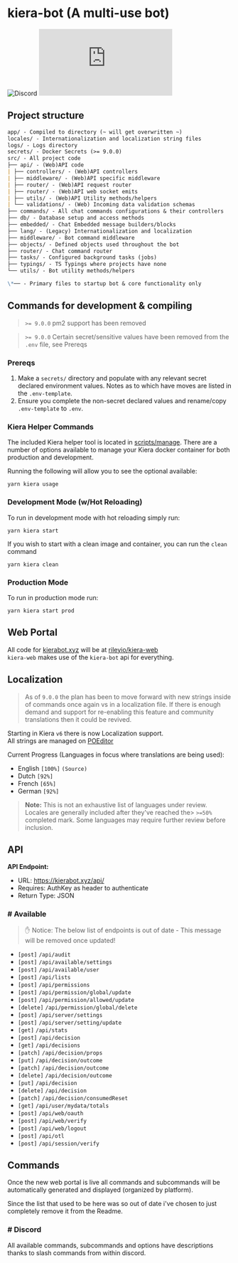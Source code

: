 # kiera-bot (A multi-use bot)

![Discord](https://img.shields.io/discord/389204362959781899?label=Discord&logo=discord&style=flat-square)
![Matrix](https://img.shields.io/matrix/kiera-general:matrix.org?label=Matrix&logo=matrix&server_fqdn=matrix.org&style=flat-square)

## Project structure

```md
app/ - Compiled to directory (~ will get overwritten ~)
locales/ - Internationalization and localization string files
logs/ - Logs directory
secrets/ - Docker Secrets (>= 9.0.0)
src/ - All project code
├── api/ - (Web)API code
| ├── controllers/ - (Web)API controllers
| ├── middleware/ - (Web)API specific middleware
| ├── router/ - (Web)API request router
| ├── router/ - (Web)API web socket emits
| ├── utils/ - (Web)API Utility methods/helpers
| └── validations/ - (Web) Incoming data validation schemas
├── commands/ - All chat commands configurations & their controllers
├── db/ - Database setup and access methods
├── embedded/ - Chat Embedded message builders/blocks
├── lang/ - (Legacy) Internationalization and localization
├── middleware/ - Bot command middleware
├── objects/ - Defined objects used throughout the bot
├── router/ - Chat command router
├── tasks/ - Configured background tasks (jobs)
├── typings/ - TS Typings where projects have none
└── utils/ - Bot utility methods/helpers

\*── - Primary files to startup bot & core functionality only
```

## Commands for development & compiling

> `>= 9.0.0` pm2 support has been removed

> `>= 9.0.0` Certain secret/sensitive values have been removed from the `.env` file, see Prereqs

### Prereqs

1. Make a `secrets/` directory and populate with any relevant secret declared environment values. Notes as to which have moves are listed in the `.env-template`.
2. Ensure you complete the non-secret declared values and rename/copy `.env-template` to `.env`.

### Kiera Helper Commands

The included Kiera helper tool is located in [scripts/manage](). There are a number of options
available to manage your Kiera docker container for both production and development.

Running the following will allow you to see the optional available:

`yarn kiera usage`

### Development Mode (w/Hot Reloading)

To run in development mode with hot reloading simply run:

`yarn kiera start`

If you wish to start with a clean image and container, you can run the `clean` command

`yarn kiera clean`

### Production Mode

To run in production mode run:

`yarn kiera start prod`

## Web Portal

All code for [kierabot.xyz](https://kierabot.xyz) will be at [rileyio/kiera-web](https://github.com/rileyio/kiera-web)  
`kiera-web` makes use of the `kiera-bot` api for everything.

## Localization

> As of `9.0.0` the plan has been to move forward with new strings inside of commands once again vs in a localization file.
> If there is enough demand and support for re-enabling this feature and community translations then it could be revived.

Starting in Kiera `v6` there is now Localization support.  
All strings are managed on [POEditor](https://kierabot.xyz/translate)

Current Progress (Languages in focus where translations are being used):

- English `[100%]` `(Source)`
- Dutch `[92%]`
- French `[65%]`
- German `[92%]`

> **Note:** This is not an exhaustive list of languages under review.
> Locales are generally included after they've reached the> `>=50%` completed mark.
> Some languages may require further review before inclusion.

## API

**API Endpoint:**

- URL: <https://kierabot.xyz/api/>
- Requires: AuthKey as header to authenticate
- Return Type: JSON

### # Available

> ✋ Notice: The below list of endpoints is out of date - This message will be removed once updated!

- `[post]` `/api/audit`
- `[post]` `/api/available/settings`
- `[post]` `/api/available/user`
- `[post]` `/api/lists`
- `[post]` `/api/permissions`
- `[post]` `/api/permission/global/update`
- `[post]` `/api/permission/allowed/update`
- `[delete]` `/api/permission/global/delete`
- `[post]` `/api/server/settings`
- `[post]` `/api/server/setting/update`
- `[get]` `/api/stats`
- `[post]` `/api/decision`
- `[get]` `/api/decisions`
- `[patch]` `/api/decision/props`
- `[put]` `/api/decision/outcome`
- `[patch]` `/api/decision/outcome`
- `[delete]` `/api/decision/outcome`
- `[put]` `/api/decision`
- `[delete]` `/api/decision`
- `[patch]` `/api/decision/consumedReset`
- `[get]` `/api/user/mydata/totals`
- `[post]` `/api/web/oauth`
- `[post]` `/api/web/verify`
- `[post]` `/api/web/logout`
- `[post]` `/api/otl`
- `[post]` `/api/session/verify`

## Commands

Once the new web portal is live all commands and subcommands will be automatically generated and displayed (organized by platform).

Since the list that used to be here was so out of date i've chosen to just completely remove it from the Readme.

### # Discord

All available commands, subcommands and options have descriptions thanks to slash commands from within discord.
